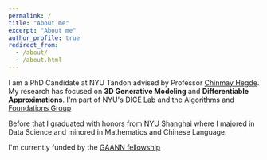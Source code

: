 ```yaml
---
permalink: /
title: "About me"
excerpt: "About me"
author_profile: true
redirect_from: 
  - /about/
  - /about.html
---
```


I am a PhD Candidate at NYU Tandon advised by Professor [Chinmay Hegde](https://chinmayhegde.github.io/lab/). My research has focused on **3D Generative Modeling** and **Differentiable Approximations**. I'm part of NYU's [DICE Lab](https://chinmayhegde.github.io/lab/) and the [Algorithms and Foundations Group](https://csefoundations.engineering.nyu.edu/)

Before that I graduated with honors from [NYU Shanghai](https://shanghai.nyu.edu/) where I majored in Data Science and minored in Mathematics and Chinese Language. 

I'm currently funded by the [GAANN fellowship](https://www2.ed.gov/programs/gaann/index.html)
